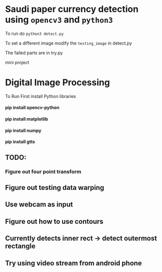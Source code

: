 # Saudi paper currency detection using ```opencv3``` and ```python3```

To run do
```python3 detect.py```

To set a different image modify the ```testing_image``` in detect.py

The failed parts are in try.py

mini project  
# Digital Image Processing  

To Run First install Python libraries

#### pip install opencv-python

#### pip install matplotlib

#### pip install numpy

#### pip install gtts

## TODO:
### 	Figure out four point transform
##	Figure out testing data warping
## 	Use webcam as input
## 	Figure out how to use contours
## 		Currently detects inner rect -> detect outermost rectangle
## 	Try using video stream from android phone

